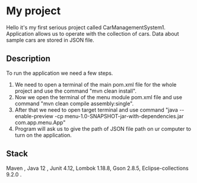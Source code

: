 # My project

Hello it's my first serious project called CarManagementSystem1. Application allows us to operate with the collection of cars. Data about sample cars
are stored in JSON file.
 

## Description

To run the application we need a few steps. 

1. We need to open a terminal of the main pom.xml file for the whole project 
and use the command "mvn clean install".
2. Now we open the terminal of the menu module pom.xml file and use command "mvn clean compile assembly:single".
3. After that we need to open target terminal and use command "java --enable-preview -cp menu-1.0-SNAPSHOT-jar-with-dependencies.jar com.app.menu.App"
4. Program will ask us to give the path of JSON file path on ur computer to turn on the application.

## Stack

Maven , Java 12 , Junit 4.12, Lombok 1.18.8, Gson 2.8.5, Eclipse-collections 9.2.0 .